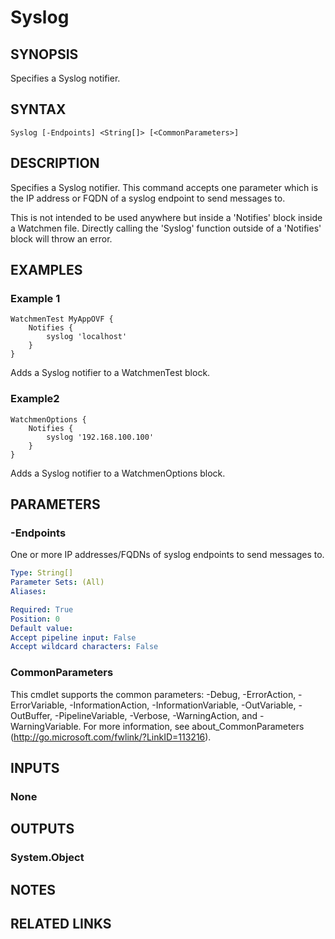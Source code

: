 ﻿---
external help file: Watchmen-help.xml
online version: 
schema: 2.0.0
---

# Syslog
## SYNOPSIS
Specifies a Syslog notifier.
## SYNTAX

```
Syslog [-Endpoints] <String[]> [<CommonParameters>]
```

## DESCRIPTION
Specifies a Syslog notifier. This command accepts one parameter which is the IP address or FQDN of a syslog endpoint to send messages to.

This is not intended to be used anywhere but inside a 'Notifies' block inside a Watchmen file. Directly calling the 'Syslog' function outside of a
'Notifies' block will throw an error.

## EXAMPLES

### Example 1
```
WatchmenTest MyAppOVF {
    Notifies {
        syslog 'localhost'
    }
}
```

Adds a Syslog notifier to a WatchmenTest block.

### Example2
```
WatchmenOptions {
    Notifies {
        syslog '192.168.100.100'
    }
}
```

Adds a Syslog notifier to a WatchmenOptions block.

## PARAMETERS

### -Endpoints
One or more IP addresses/FQDNs of syslog endpoints to send messages to.

```yaml
Type: String[]
Parameter Sets: (All)
Aliases: 

Required: True
Position: 0
Default value: 
Accept pipeline input: False
Accept wildcard characters: False
```

### CommonParameters
This cmdlet supports the common parameters: -Debug, -ErrorAction, -ErrorVariable, -InformationAction, -InformationVariable, -OutVariable, -OutBuffer, -PipelineVariable, -Verbose, -WarningAction, and -WarningVariable. For more information, see about_CommonParameters (http://go.microsoft.com/fwlink/?LinkID=113216).
## INPUTS

### None

## OUTPUTS

### System.Object

## NOTES

## RELATED LINKS

